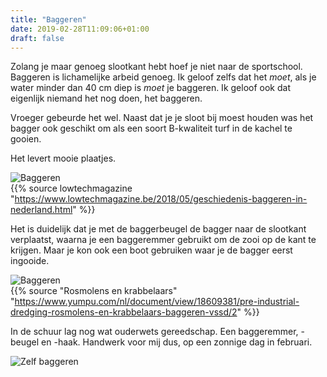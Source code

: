 ```yaml
---
title: "Baggeren"
date: 2019-02-28T11:09:06+01:00
draft: false
---
```


Zolang je maar genoeg slootkant hebt hoef je niet naar de sportschool. Baggeren is lichamelijke arbeid genoeg. 
Ik geloof zelfs dat het _moet_, als je water minder dan 40 cm diep is _moet_ je baggeren. 
Ik geloof ook dat eigenlijk niemand het nog doen, het baggeren.

Vroeger gebeurde het wel. 
Naast dat je je sloot bij moest houden was het bagger ook geschikt om als een soort B-kwaliteit turf in de kachel te gooien. 

Het levert mooie plaatjes.

![Baggeren](/images/baggeren_gieterse_methode.jpg)  
{{% source lowtechmagazine "https://www.lowtechmagazine.be/2018/05/geschiedenis-baggeren-in-nederland.html" %}}  

Het is duidelijk dat je met de baggerbeugel de bagger naar de  slootkant verplaatst, waarna je een baggeremmer gebruikt 
om de zooi op de kant te krijgen. Maar je kon ook een boot gebruiken waar je de bagger eerst ingooide. 

![Baggeren](/images/baggeren.png)  
{{% source "Rosmolens en krabbelaars" "https://www.yumpu.com/nl/document/view/18609381/pre-industrial-dredging-rosmolens-en-krabbelaars-baggeren-vssd/2" %}} 

In de schuur lag nog wat ouderwets gereedschap. Een baggeremmer, -beugel en -haak. 
Handwerk voor mij dus, op een zonnige dag in februari. 

![Zelf baggeren](/images/bagger_emmer.jpg)


